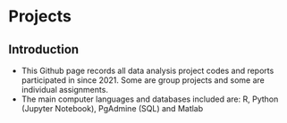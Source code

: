 # Projects
## Introduction
* This Github page records all data analysis project codes and reports participated in since 2021. Some are group projects and some are individual assignments. 
* The main computer languages and databases included are: R, Python (Jupyter Notebook), PgAdmine (SQL) and Matlab
